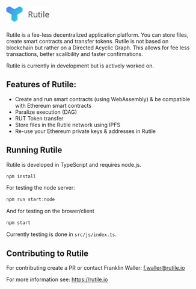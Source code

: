 # ![](./res/img/Rutile.png)

Rutile is a fee-less decentralized application platform. You can store files, create smart contracts and transfer tokens.
Rutile is not based on blockchain but rather on a Directed Acyclic Graph. This allows for fee less transactions, better scalibility and faster confirmations.

Rutile is currently in development but is actively worked on.

## Features of Rutile:

- Create and run smart contracts (using WebAssembly) & be compatible with Ethereum smart contracts
- Paralize execution (DAG)
- RUT Token transfer
- Store files in the Rutile network using IPFS
- Re-use your Ethereum private keys & addresses in Rutile

## Running Rutile

Rutile is developed in TypeScript and requires node.js.

```JavaScript
npm install
```

For testing the node server:
```JavaScript
npm run start:node
```
And for testing on the brower/client
```JavaScript
npm start
```

Currently testing is done in `src/js/index.ts`.

## Contributing to Rutile


For contributing create a PR or contact Franklin Waller: f.waller@rutile.io

For more information see: https://rutile.io
